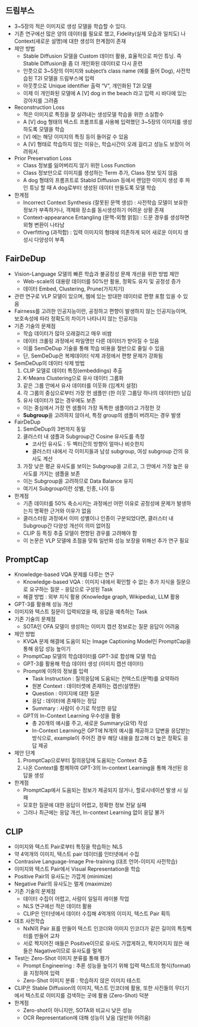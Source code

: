 ## 드림부스

- 3~5장의 적은 이미지로 생성 모델을 학습할 수 있다.
- 기존 연구에선 많은 양의 데이터를 필요로 했고, Fidelity(실제 모습과 일치도) 나 Context(새로운 설명)에 대한 생성의 한계점이 존재
- 제안 방법
    - Stable Diffusion 모델을 Custom 데이터 활용, 효율적으로 파인 튜닝. 즉 Stable Diffusion을 좀 더 개인화된 데이터로 다시 훈련
    - 인풋으로 3~5장의 이미지와 subject’s class name (예를 들어 Dog), 사전학습된 T2I 모델을 드림부스에 입력
    - 아웃풋으로 Unique identifier 출력 “V”, 개인화된 T2I 모델
    - 이제 이 개인화된 모델에 A [V] dog in the beach 라고 입력 시 바다에 있는 강아지를 그려줌
- Reconstruction Loss
    - 적은 이미지로 특징을 잘 살려내는 생성모델 학습을 위한 소실함수
    - A [V] dog 형태의 텍스트 프롬프트를 사용해 입력했던 3~5장의 이미지를 생성하도록 모델을 학습
    - [V] 에는 해당 이미지의 특징 등이 들어갈 수 있음
    - A [V] 형태로 학습하지 않는 이유는, 학습시간이 오래 걸리고 성능도 보장이 어려워서.
- Prior Preservation Loss
    - Class 정보를 잃어버리지 않기 위한 Loss Function
    - Class 정보만으로 이미지를 생성하는 Term 추가, Class 정보 잊지 않음
    - A dog 형태의 프롬프트로 Stabld Diffusion 등에서 랜덤한 이미지 생성 후 파인 튜닝 할 때 A dog로부터 생성된 데이터 만들도록 모델 학습
- 한계점
    - Incorrect Context Synthesis (잘못된 문맥 생성) : 사전학습 모델이 보유한 정보가 부족하거나, 객체와 장소를 동시생성하기 어려운 상황 존재
    - Context-appearance Entangling (문맥-외형 얽힘) : 드문 경우를 생성하면 외형 변환이 나타남
    - Overfitting (과적합) : 입력 이미지의 형태에 의존하게 되어 새로운  이미지 생성시 다양성이 부족
  
## FairDeDup

- Vision-Language 모델의 빠른 학습과 불공정성 문제 개선을 위한 방법 제안
    - Web-scale의 대용량 데이터를 50%만 활용, 정확도 유지 및 공정성 증가
    - 데이터 Embed, Clustering, Prune(가지치기)
- 관련 연구로 VLP 모델이 있으며, 웹에 있는 방대한 데이터로 편향 포함 있을 수 있음
- Fairness를 고려한 인공지능이란, 공정하고 편향이 발생하지 않는 인공지능이며, 보호속성에 따라 정확도의 차이가 나타나지 않는 인공지능
- 기존 기술의 문제점
    - 학습 데이터가 많아 오래걸리고 매우 비쌈
    - 데이터 크롤링 과정에서  파일명만 다른 데이터가 받아질 수 있음
    - 이를 SemDeDup 기술을 통해 학습 비용을 절반으로 줄일 수 있음
    - 단, SemDeDup은 복제데이터 삭제 과정에서 편향 문제가 강화됨
- SemDeDup의 데이터 삭제 방법
    1. CLIP 모델로 데이터 특징(embeddings) 추출
    2. K-Means Clustering으로 유사 데이터 그룹화
    3. 같은 그룹 안에서 유사 데이터를 이웃화 (임계치 설정)
    4. 각 그룹의 중심으로부터 가장 먼 샘플만 (한 이웃 그룹당 하나의 데이터만) 남김
    5. 유사 데이터가 없는 경우에도 보존
    - 이는 중심에서 가장 먼 샘플이 가장 독특한 샘플이라고 가정한 것
    - **Subgroup**을 고려하지 않아서, 특정 group의 샘플이 버려지는 경우 발생
- FairDeDup
    1. SemDeDup의 3번까지 동일
    2. 클러스터 내 샘플과 Subgroup간 Cosine 유사도를 측정
        - 코사인 유사도 : 두 벡터간의 방향이 얼마나 비슷한지
        - 클러스터 내에서 각 이미지들과 남성 subgroup, 여성 subgroup 간의 유사도 계산
    3. 가장  낮은 평균 유사도를 보이는 Subgroup을 고르고, 그 안에서 가장 높은 유사도를 가지는 샘플을 보존
    - 이는 Subgroup을 고려하므로 Data Balance 유지
    - 여기서 Subgroup이란 성별, 인종, 나이 등
- 한계점
    - 기존 데이터를 50% 축소시키는 과정에선 어떤 이유로 공정성에 문제가 발생하는지 명확한 근거와 이유가 없음
    - 클러스터링 과정에서 이미 성별이나 인종이 구분되었다면, 클러스터 내 Subgroup간 다양성 개선이 의미 없어짐
    - CLIP 등 특징 추출 모델이 편향된 경우를 고려해야 함
    - 이 논문은 VLP 모델에 초점을 맞춰 일반화 성능 보장을 위해선 추가 연구 필요

## PromptCap

- Knowledge-based VQA 문제를 다루는 연구
    - Knowledge-based VQA : 이미지 내에서 확인할 수 없는 추가 지식을 질문으로 요구하는 질문 - 응답으로 구성된 Task
    - 해결 방법 : 외부 지식 활용 (Knowledge graph, Wikipedia), LLM 활용
- GPT-3를 활용해 성능 개선
- 이미지와 텍스트 질문이 입력되었을 때, 응답을 예측하는 Task
- 기존 기술의 문제점
    - SOTA인 OFA 모델이 생성하는  이미지 캡션 정보로는 질문 응답이 어려움
- 제안 방법
    - KVQA 문제 해결에 도움이 되는 Image Captioning Model인 PromptCap을 통해 응답 성능 높이기
    - PromptCap 모델의 학습데이터를 GPT-3로 합성해 모델 학습
    - GPT-3를 활용해 학습 데이터 생성 (이미지 캡션 데이터)
    - Prompt에 이하의 정보를 입력
        - Task Instruction : 질의응답에 도움되는 컨텍스트(문맥)를 요약하라
        - 원본 Context : 데이터셋에 존재하는 캡션(설명문)
        - Question : 이미지에 대한 질문
        - 응답 : 데이터에 존재하는 정답
        - Summary : 사람이 수기로 작성한 응답
    - GPT의 In-Context Learning 우수성을 활용
        - 총 20개의 예시를 주고, 새로운 Summary(요약) 작성
        - In-Context Learning은 GPT에 N개의 예시를 제공하고 답변을 응답받는 방식으로, example이 주어진 경우 해당 내용을 참고해 더 높은 정확도 응답 제공
- 제안 단계
    1. PromptCap으로부터 질의응답에 도움되는 Context 추출
    2. 나온 Context를 함께하여 GPT-3의 In-context Learning을 통해 개선된 응답을 생성
- 한계점
    - PromptCap에서 도움되는 정보가 제공되지 않거나, 할로시네이션 발생 시 실패
    - 모호한 질문에 대한 응답이 어렵고, 정확한 정보 전달 실패
    - 그러나 최근에는 응답 개선, In-context Learning 없이 응답 불가

## CLIP

- 이미지와 텍스트 Pair로부터 특징을 학습하는 NLS
- 약 4억개의 이미지, 텍스트 pair 데이터를 인터넷에서 수집
- Contrasive Language-Image Pre-training (대조 언어-이미지 사전학습)
- 이미지와 텍스트 Pair에서 Visual Representation을 학습
- Positive Pair의 유사도는 가깝게 (minimize)
- Negative Pair의 유사도는 멀게 (maximize)
- 기존 기술의 문제점
    - 데이터 수집이 어렵고, 사람이 일일히 레이블 작업
    - NLS 연구에선 적은 데이터 활용
    - CLIP은 인터넷에서 데이터 수집해 4억개의 이미지, 텍스트 Pair 획득
- 대조 사전학습
    - NxN의 Pair 표를 만들어 텍스트 인코더와 이미지 인코더가 같은 길이의 특징벡터를 만들어 교차
    - 서로 짝지어진 애들은 Positive이므로 유사도 가깝게하고, 짝지어지지 않은 애들은 Nagative이므로 유사도를 멀게
- Test는 Zero-Shot 이미지 분류를 통해 평가
    - Prompt Engineering : 추론 성능을 높이기 위해 입력 텍스트의 형식(format)을 지정하여 입력
    - Zero-Shot 이미지 분류 : 학습하지 않은 이미지 테스트
- CLIP은 Stable Diffusion의 이미지, 텍스트 인코더에 활용, 또한 사진들의 무더기에서 텍스트로 이미지를 검색하는 곳에 활용 (Zero-Shot) 덕분
- 한계점
    - Zero-shot이 아니지만, SOTA와 비교시 낮은 성능
    - OCR Representation에 대해 성능이 낮음 (일반화 어려움)